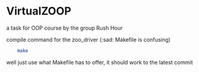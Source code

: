 # VirtualZOOP
a task for OOP course by the group Rush Hour

compile command for the zoo_driver (:sad: Makefile is confusing)
```bash
	make
```
well just use what Makefile has to offer, it should work to the latest commit


